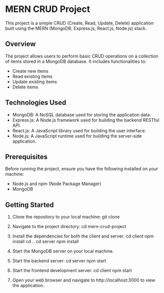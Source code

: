 # MERN CRUD Project

This project is a simple CRUD (Create, Read, Update, Delete) application built using the MERN (MongoDB, Express.js, React.js, Node.js) stack.

## Overview

The project allows users to perform basic CRUD operations on a collection of items stored in a MongoDB database. It includes functionalities to:

- Create new items
- Read existing items
- Update existing items
- Delete items

## Technologies Used

- MongoDB: A NoSQL database used for storing the application data.
- Express.js: A Node.js framework used for building the backend RESTful API.
- React.js: A JavaScript library used for building the user interface.
- Node.js: A JavaScript runtime used for building the server-side application.

## Prerequisites

Before running the project, ensure you have the following installed on your machine:

- Node.js and npm (Node Package Manager)
- MongoDB

## Getting Started

1. Clone the repository to your local machine:
git clone <repository-url>

2. Navigate to the project directory:
cd mern-crud-project

3. Install the dependencies for both the client and server:
cd client
npm install
cd ..
cd server
npm install


4. Start the MongoDB server on your local machine.

5. Start the backend server:
cd server
npm start

6. Start the frontend development server:
cd client
npm start


7. Open your web browser and navigate to http://localhost:3000 to view the application.



